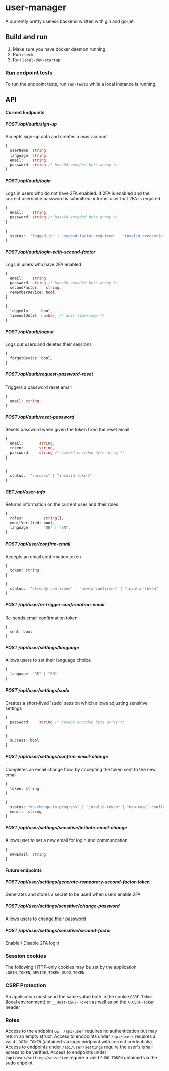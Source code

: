 # user-manager
A currently pretty useless backend written with gin and go-jet.

## Build and run
1. Make sure you have docker daemon running
2. Run `check`
3. Run `local-dev-startup`

### Run endpoint tests
To run the endpoint tests, run `run-tests` while a local instance is running.

## API

#### Current Endpoints
##### POST   /api/auth/sign-up
Accepts sign-up data and creates a user account
```typescript
{
  userName: string,
  language: string,
  email:    string,
  password: string /* base64 encoded byte array */
}
```
##### POST   /api/auth/login
Logs in users who do not have 2FA enabled. If 2FA is enabled and the correct username password is submitted, informs user that 2FA is required.
```typescript
{
  email:    string,
  password: string /* base64 encoded byte array */
}

{ 
  status:  "logged-in" | "second-factor-required" | "invalid-credentials" 
}
```
##### POST   /api/auth/login-with-second-factor
Logs in users who have 2FA enabled
```typescript
{
  email:    string,
  password: string /* base64 encoded byte array */
  secondFactor:   string,
  rememberDevice: bool,
}

{
  loggedIn:     bool,
  timeoutUntil: number, /* unix timestamp */
}
```
##### POST   /api/auth/logout
Logs out users and deletes their sessions
```typescript
{
  forgetDevice: bool,
}
```
##### POST   /api/auth/request-password-reset
Triggers a password reset email
```typescript
{
  email: string,
}
```
##### POST   /api/auth/reset-password
Resets password when given the token from the reset email
```typescript
{
  email:       string,
  token:       string,
  password:    string /* base64 encoded byte array */
}


{
  status:  "success" | "invalid-token"
}
```

##### GET    /api/user-info
Returns information on the current user and their roles
```typescript
{
  roles:         string[],
  emailVerified: bool,
  language:      "DE" | "EN",
}
```
##### POST   /api/user/confirm-email
Accepts an email confirmation token
```typescript
{
  token: string
}

{
  status:  "already-confirmed" | "newly-confirmed" | "invalid-token"
}
```
##### POST   /api/user/re-trigger-confirmation-email
Re-sends email confirmation token
```typescript
{
  sent: bool
}
```

##### POST   /api/user/settings/language
Allows users to set their language choice
```typescript
{
  language: "DE" | "EN"
}
```
##### POST   /api/user/settings/sudo
Creates a short-lived 'sudo' session which allows adjusting sensitive settings
```typescript
{
  password:    string /* base64 encoded byte array */
}

{
  success: bool
}
```
##### POST   /api/user/settings/confirm-email-change
Completes an email change flow, by accepting the token sent to the new email
```typescript
{
  token: string
}

{
  status: "no-change-in-progress" | "invalid-token" | "new-email-confirmed"
  email:  string
}
```
##### POST   /api/user/settings/sensitive/initiate-email-change
Allows user to set a new email for login and communcation
```typescript
{
  newEmail: string
}
```

#### Future endpoints
##### POST   /api/user/settings/generate-temporary-second-factor-token
Generates and stores a secret to be used when users enable 2FA
##### POST   /api/user/settings/sensitive/change-password
Allows users to change their password
##### POST   /api/user/settings/sensitive/second-factor
Enable / Disable 2FA login

### Session cookies
The following HTTP-only cookies may be set by the application `LOGIN_TOKEN`, `DEVICE_TOKEN`, `SUDO_TOKEN`
### CSRF Protection
An application must send the same value both in the cookie `CSRF-Token` (local environment) or `__Host-CSRF-Token` as well as on the `X-CSRF-Token` header

### Roles
Access to the endpoint `GET /api/user` requires no authentication but may return an empty struct.
Access to endpoints under `/api/user/` requires a valid `LOGIN_TOKEN` (obtained via login endpoint with correct credentials).
Access to endpoints under `/api/user/settings` require the user's email adress to be verified.
Access to endpoints under `/api/user/settings/sensitive` require a valid `SUDO_TOKEN` obtained via the sudo enpoint.
